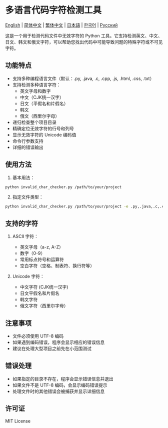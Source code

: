 # 多语言代码字符检测工具

[English](README.md) | [简体中文](README_zh.md) | [繁体中文](README_zh_TW.md) | [日本語](README_ja.md) | [한국어](README_ko.md) | [Русский](README_ru.md)

这是一个用于检测代码文件中无效字符的 Python 工具。它支持检测英文、中文、日文、韩文和俄文字符，可以帮助您找出代码中可能导致问题的特殊字符或不可见字符。

## 功能特点

- 支持多种编程语言文件（默认：.py, .java, .c, .cpp, .js, .html, .css, .txt）
- 支持检测多种语言字符：
  - 英文字母和数字
  - 中文（CJK统一汉字）
  - 日文（平假名和片假名）
  - 韩文
  - 俄文（西里尔字母）
- 递归检查整个项目目录
- 精确定位无效字符的行号和列号
- 显示无效字符的 Unicode 编码值
- 命令行参数支持
- 详细的错误输出
## 使用方法

1. 基本用法：
```bash
python invalid_char_checker.py /path/to/your/project
```

2. 指定文件类型：
```bash
python invalid_char_checker.py /path/to/your/project -e .py,.java,.c,.cpp,.js,.html,.css,.txt
```

## 支持的字符

1. ASCII 字符：
   - 英文字母（a-z, A-Z）
   - 数字（0-9）
   - 常用标点符号和运算符
   - 空白字符（空格、制表符、换行符等）

2. Unicode 字符：
   - 中文字符 (CJK统一汉字)
   - 日文平假名和片假名
   - 韩文字符
   - 俄文字符（西里尔字母）

## 注意事项

- 文件必须使用 UTF-8 编码
- 如果遇到编码错误，程序会显示相应的错误信息
- 建议在处理大型项目之前先在小范围测试

## 错误处理

- 如果指定的目录不存在，程序会显示错误信息并退出
- 如果文件不是 UTF-8 编码，会显示编码错误提示
- 处理文件时的其他错误会被捕获并显示详细信息

## 许可证

MIT License


